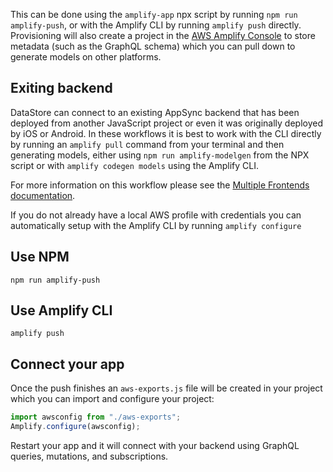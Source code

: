 This can be done using the `amplify-app` npx script by running `npm run amplify-push`, or with the Amplify CLI by running `amplify push` directly. Provisioning will also create a project in the [AWS Amplify Console](https://aws.amazon.com/amplify/console/) to store metadata (such as the GraphQL schema) which you can pull down to generate models on other platforms.

## Exiting backend

DataStore can connect to an existing AppSync backend that has been deployed from another JavaScript project or even it was originally deployed by iOS or Android. In these workflows it is best to work with the CLI directly by running an `amplify pull` command from your terminal and then generating models, either using `npm run amplify-modelgen` from the NPX script or with `amplify codegen models` using the Amplify CLI.

For more information on this workflow please see the [Multiple Frontends documentation](https://aws-amplify.github.io/docs/cli-toolchain/quickstart#multiple-frontends).

<amplify-callout>

If you do not already have a local AWS profile with credentials you can automatically setup with the Amplify CLI by running `amplify configure` 

</amplify-callout>

## Use NPM

```
npm run amplify-push
```

## Use Amplify CLI

```
amplify push
```

## Connect your app

Once the push finishes an `aws-exports.js` file will be created in your project which you can import and configure your project:

```js
import awsconfig from "./aws-exports";
Amplify.configure(awsconfig);
```

Restart your app and it will connect with your backend using GraphQL queries, mutations, and subscriptions.

